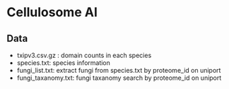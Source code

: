 # Cellulosome AI

## Data
* txipv3.csv.gz : domain counts in each species
* species.txt: species information
* fungi_list.txt: extract fungi from species.txt by proteome_id on uniport
* fungi_taxanomy.txt: fungi taxanomy search by proteome_id on uniport